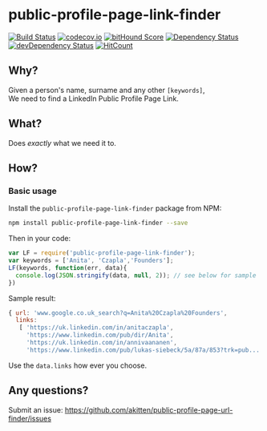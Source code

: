 # public-profile-page-link-finder

[![Build Status](https://travis-ci.org/akitten/public-profile-page-url-finder.svg)](https://travis-ci.org/akitten/public-profile-page-url-finder)
[![codecov.io](http://codecov.io/github/akitten/public-profile-page-url-finder/coverage.svg?branch=master)](http://codecov.io/github/akitten/public-profile-page-url-finder?branch=master)
[![bitHound Score](https://www.bithound.io/github/akitten/public-profile-page-url-finder/badges/score.svg)](https://www.bithound.io/github/akitten/public-profile-page-url-finder)
[![Dependency Status](https://david-dm.org/akitten/public-profile-page-url-finder.svg)](https://david-dm.org/akitten/public-profile-page-url-finder)
[![devDependency Status](https://david-dm.org/akitten/public-profile-page-url-finder/dev-status.svg)](https://david-dm.org/akitten/public-profile-page-url-finder#info=devDependencies)
[![HitCount](https://hitt.herokuapp.com/akitten/public-profile-page-url-finder.svg)](https://github.com/akitten/public-profile-page-url-finder)


## Why?

Given a person's name, surname and any other `[keywords]`,  
We need to find a LinkedIn Public Profile Page Link.

## What?

Does *exactly* what we need it to.

## How?

### Basic usage

Install the `public-profile-page-link-finder` package from NPM:

```sh
npm install public-profile-page-link-finder --save
```

Then in your code:

```js
var LF = require('public-profile-page-link-finder');
var keywords = ['Anita', 'Czapla','Founders'];
LF(keywords, function(err, data){
  console.log(JSON.stringify(data, null, 2)); // see below for sample
})
```

Sample result:

```js
{ url: 'www.google.co.uk_search?q=Anita%20Czapla%20Founders',
  links:
   [ 'https://uk.linkedin.com/in/anitaczapla',
     'https://www.linkedin.com/pub/dir/Anita',
     'https://uk.linkedin.com/in/annivaananen',
     'https://www.linkedin.com/pub/lukas-siebeck/5a/87a/853?trk=pub...' ] }
```

Use the `data.links` how ever you choose.

## Any questions?

Submit an issue: https://github.com/akitten/public-profile-page-url-finder/issues
